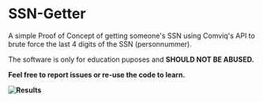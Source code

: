 # SSN-Getter

A simple Proof of Concept of getting someone's SSN using Comviq's API to brute force the last 4 digits of the SSN (personnummer).

The software is only for education puposes and <b>SHOULD NOT BE ABUSED<b>.

Feel free to report issues or re-use the code to learn.

![Results](https://i.imgur.com/bCNXBH4.png)
